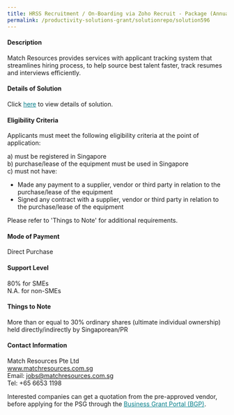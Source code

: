 ```yaml
---
title: HRSS Recruitment / On-Boarding via Zoho Recruit - Package (Annual)
permalink: /productivity-solutions-grant/solutionrepo/solution596
---
```


#### Description

Match Resources provides services with applicant tracking system that streamlines hiring process, to help source best talent faster, track resumes and interviews efficiently. 

#### Details of Solution

Click <a href='https://govassist.gobusiness.gov.sg/images/psg/Match_Resources_Onboarding_Annex_3_CR wef4May2020_Part_1.pdf' style='color:#037e8a'>here</a> to view details of solution.

#### Eligibility Criteria

Applicants must meet the following eligibility criteria at the point of application:

a) must be registered in Singapore <br>
b) purchase/lease of the equipment must be used in Singapore <br>
c) must not have:
- Made any payment to a supplier, vendor or third party in relation to the purchase/lease of the equipment
- Signed any contract with a supplier, vendor or third party in relation to the purchase/lease of the equipment

Please refer to 'Things to Note' for additional requirements.

#### Mode of Payment
Direct Purchase

#### Support Level
80% for SMEs <br>
N.A. for non-SMEs

#### Things to Note
More than or equal to 30% ordinary shares (ultimate individual ownership) held directly/indirectly by Singaporean/PR

#### Contact Information
Match Resources Pte Ltd<br>www.matchresources.com.sg<br>Email: jobs@matchresources.com.sg<br>Tel: +65 6653 1198

Interested companies can get a quotation from the pre-approved vendor, before applying for the PSG through the <a target='_blank' style='color:#037e8a' href='https://www.businessgrants.gov.sg/'>Business Grant Portal (BGP)</a>.
